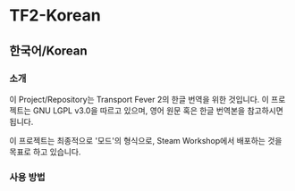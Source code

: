 # TF2-Korean
## 한국어/Korean
### 소개
이 Project/Repository는 Transport Fever 2의 한글 번역을 위한 것입니다.
이 프로젝트는 GNU LGPL v3.0을 따르고 있으며, 영어 원문 혹은 한글 번역본을 참고하시면 됩니다.

이 프로젝트는 최종적으로 '모드'의 형식으로, Steam Workshop에서 배포하는 것을 목표로 하고 있습니다.

### 사용 방법
